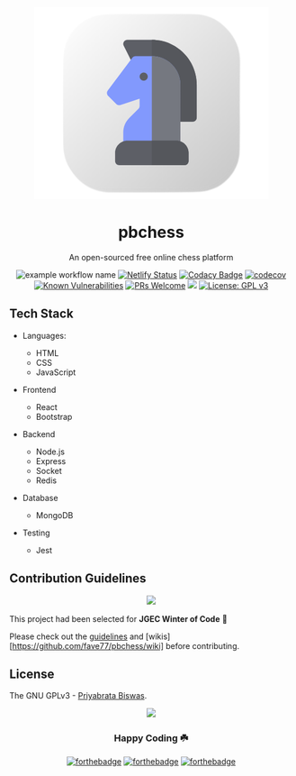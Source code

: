 <div align="center">
  <img src="https://raw.githubusercontent.com/fave77/pbchess/develop/.github/logos/pbchess-logo.png">

  <h1> pbchess </h1>
  <p> An open-sourced free online chess platform </p>

  ![example workflow name](https://github.com/fave77/pbchess/workflows/heroku/badge.svg)
  [![Netlify Status](https://api.netlify.com/api/v1/badges/9dfb4c24-589e-4679-a331-a85a8e1a5382/deploy-status)](https://app.netlify.com/sites/pbchess/deploys)
  [![Codacy Badge](https://api.codacy.com/project/badge/Grade/e3ba9e6a3bb84fc7a3c6905c8e1af48c)](https://app.codacy.com/gh/fave77/pbchess?utm_source=github.com&utm_medium=referral&utm_content=fave77/pbchess&utm_campaign=Badge_Grade)
  [![codecov](https://codecov.io/gh/fave77/pbchess/branch/develop/graph/badge.svg?token=VZJBLBMUH6)](https://codecov.io/gh/fave77/pbchess)
  [![Known Vulnerabilities](https://snyk.io/test/github/fave77/pbchess/badge.svg)](https://snyk.io/test/github/fave77/pbchess)
  [![PRs Welcome](https://img.shields.io/badge/PRs-welcome-brightgreen.svg?style=flat-square)](http://makeapullrequest.com)
  ![](https://img.shields.io/github/stars/fave77/pbchess.svg)
  [![License: GPL v3](https://img.shields.io/badge/License-GPLv3-yellow.svg)](https://www.gnu.org/licenses/gpl-3.0)
</div>

## Tech Stack
- Languages:
  - HTML
  - CSS
  - JavaScript

- Frontend
  - React
  - Bootstrap

- Backend
  - Node.js
  - Express
  - Socket
  - Redis

- Database
  - MongoDB

- Testing
  - Jest

## Contribution Guidelines

<div align="center">
  <img src="https://i.ibb.co/YdF5FFY/jwoc.png">
</div>

This project had been selected for **JGEC Winter of Code** :tada:


Please check out the [guidelines](https://github.com/fave77/pbchess/blob/develop/.github/CONTRIBUTING/CONTRIBUTING.md) and [wikis][https://github.com/fave77/pbchess/wiki] before contributing.
 
## License

The GNU GPLv3 - [Priyabrata Biswas](https://github.com/fave77).

<div align="center">

  <img src="https://media.giphy.com/media/oMHPlvpTvnXGPS7GhX/giphy.gif">
  <h3>Happy Coding ☘️</h3>

  [![forthebadge](https://forthebadge.com/images/badges/powered-by-coffee.svg)](https://forthebadge.com)
  [![forthebadge](https://forthebadge.com/images/badges/built-with-love.svg)](https://forthebadge.com)
  [![forthebadge](https://forthebadge.com/images/badges/made-with-javascript.svg)](https://forthebadge.com)

</div>

